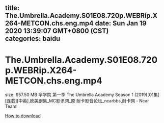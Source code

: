 
title: The.Umbrella.Academy.S01E08.720p.WEBRip.X264-METCON.chs.eng.mp4
date: Sun Jan 19 2020 13:39:07 GMT+0800 (CST)    
categories: baidu
---

# The.Umbrella.Academy.S01E08.720p.WEBRip.X264-METCON.chs.eng.mp4
size: 957.50 MB
 伞学院 第一季 The Umbrella Academy Season 1 (2019)[01集][连载][中英],欧美剧集_MC影讯网_原 耐卡影音论坛_ncarbbs,耐卡网 - Ncar Team!
 

[How to download](https://bpcam.bemobtrk.com/go/2ceec3aa-1ca2-46d6-b9ff-aaa5c184517c?jno=5085)